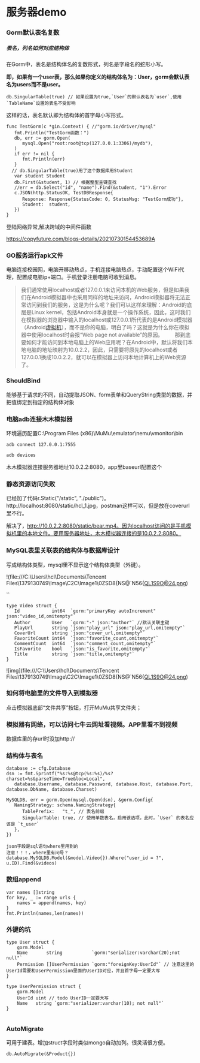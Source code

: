 # 服务器demo
### Gorm默认表名复数
##### 表名，列名如何对应结构体

在Gorm中，表名是结构体名的复数形式，列名是字段名的蛇形小写。

**即，如果有一个user表，那么如果你定义的结构体名为：User，gorm会默认表名为users而不是user。**
```
db.SingularTable(true) // 如果设置为true,`User`的默认表名为`user`,使用`TableName`设置的表名不受影响
```

这样的话，表名默认即为结构体的首字母小写形式。

```
func TestGorm(c *gin.Context) { //"gorm.io/driver/mysql"
   fmt.Println("TestGorm函数：")
   db, err := gorm.Open(
      mysql.Open("root:root@tcp(127.0.0.1:3306)/mydb"),
   )
   if err != nil {
      fmt.Println(err)
   }
  // db.SingularTable(true)用了这个数据库用Student
   var student Student
   db.First(&student, 1) // 根据整型主键查找
   //err = db.Select("id", "name").Find(&student, "1").Error
   c.JSON(http.StatusOK, TestDBResponse{
      Response: Response{StatusCode: 0, StatusMsg: "TestGorm成功"},
      Student:  student,
   })
}
```

登陆网络异常,解决跨域的中间件函数

https://copyfuture.com/blogs-details/20210730154453689A
### GO服务运行apk文件
电脑连接校园网，电脑开移动热点，手机连接电脑热点，手动配置这个WiFi代理，配置成电脑ip+端口。手机登录注册电脑可收到消息。
> 我们通常使用localhost或者127.0.0.1来访问本机的Web服务，但是如果我们在Android模拟器中也采用同样的地址来访问，Android模拟器将无法正常访问到我们的服务，这是为什么呢？我们可以这样来理解：Android的底层是Linux kernel，包括Android本身就是一个操作系统，因此，这时我们在模拟器的浏览器中输入的localhost或127.0.0.1所代表的是Android模拟器（Android[虚拟机](https://so.csdn.net/so/search?q=%E8%99%9A%E6%8B%9F%E6%9C%BA&spm=1001.2101.3001.7020)），而不是你的电脑，明白了吗？这就是为什么你在模拟器中使用localhost时会报“Web page not available”的原因。
> 　　那到底要如何才能访问到本地电脑上的Web应用呢？在Android中，默认将我们本地电脑的地址映射为10.0.2.2，因此，只需要将原先的localhost或者127.0.0.1换成10.0.2.2，就可以在模拟器上访问本地计算机上的Web资源了。

### ShouldBind

能够基于请求的不同，自动提取JSON、form表单和QueryString类型的数据，并把值绑定到指定的结构体对象



### 电脑adb连接木木模拟器

环境遍历配置C:\Program Files (x86)\MuMu\emulator\nemu\vmonitor\bin

`adb connect 127.0.0.1:7555`

 `adb devices`

木木模拟器连接服务器地址10.0.2.2:8080，app里baseurl配置这个

### 静态资源访问失败

已经加了代码r.Static("/static", "./public")。http://localhost:8080/static/hcl_1.jpg，postman这样可以，但是放在coverurl里不行。

解决了，http://10.0.2.2:8080/static/bear.mp4。因为localhost访问的是手机模拟机里的本地文件。要用服务器地址，木木模拟器连接的是10.0.2.2:8080。

### MySQL表里关联表的结构体与数据库设计

写成结构体类型，mysql里不显示这个结构体类型（外键）。

!(file:///C:\Users\hcl\Documents\Tencent Files\1379130749\Image\C2C\Image1\0ZSD8{NS@`N56{QL1S9O@24.png)

``

```
type Video struct {
   Id            int64  `gorm:"primaryKey autoIncrement" json:"video_id,omitempty"`
   Author        User   `gorm:"-" json:"author"` //默认关联主键
   PlayUrl       string `json:"play_url" json:"play_url,omitempty"`
   CoverUrl      string `json:"cover_url,omitempty"`
   FavoriteCount int64  `json:"favorite_count,omitempty"`
   CommentCount  int64  `json:"comment_count,omitempty"`
   IsFavorite    bool   `json:"is_favorite,omitempty"`
   Title         string `json:"title,omitempty"`
}
```

![img](file:///C:\Users\hcl\Documents\Tencent Files\1379130749\Image\C2C\Image1\0ZSD8{NS@`N56{QL1S9O@24.png)

### 如何将电脑里的文件导入到模拟器

点击模拟器底部“文件共享”按钮，打开MuMu共享文件夹；

### 模拟器有网络，可以访问七牛云网址看视频。APP里看不到视频

数据库里的存url时没加http://

### 结构体与表名

```
database := cfg.Database
dsn := fmt.Sprintf("%s:%s@tcp(%s:%s)/%s?charset=%s&parseTime=True&loc=Local",
   database.Username, database.Password, database.Host, database.Port, database.DbName, database.Charset)

MySQLDB, err = gorm.Open(mysql.Open(dsn), &gorm.Config{
   NamingStrategy: schema.NamingStrategy{
      TablePrefix:   "t_", // 表名前缀
      SingularTable: true, // 使用单数表名，启用该选项，此时，`User` 的表名应该是 `t_user`
   },
})
```

```
json字段是sql语句where里用到的
注意！！！，where里有问号？
database.MySQLDB.Model(&model.Video{}).Where("user_id = ?", u.ID).Find(&videos)
```

### 数组append

```
var names []string
for key, _ := range urls {
    names = append(names, key)
}
fmt.Println(names,len(names))
```

### 外键的坑

```
type User struct {
	gorm.Model
	Name       string           `gorm:"serializer:varchar(20);not null"`
	Permission []UserPermission `gorm:"foreignKey:UserId"` // 注意这里的UserId需要和UserPermission里面的UserID对应，并且首字母一定要大写
}

type UserPermission struct {
	gorm.Model
	UserId uint // todo UserID一定要大写
	Name   string `gorm:"serializer:varchar(10); not null"`
}


```

### AutoMigrate

可用于建表。增加struct字段时类似mongo自动加列。很灵活很方便。

```
db.AutoMigrate(&Product{})
```

